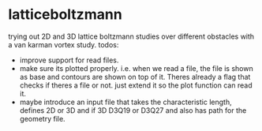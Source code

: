 ﻿# latticeboltzmann
trying out 2D and 3D lattice boltzmann studies over different obstacles with a van karman vortex study.
todos:
* improve support for read files.<implemented but needs debugs>
* make sure its plotted properly. i.e. when we read a file, the file is shown as base and contours are shown on top of it. Theres already a flag that checks if theres a file or not. just extend it so the plot function can read it.
* maybe introduce an input file that takes the characteristic length, defines 2D or 3D and if 3D D3Q19 or D3Q27 and also has path for the geometry file.
